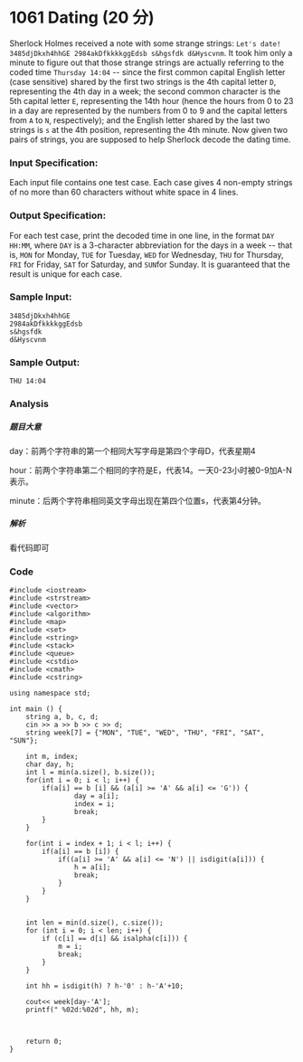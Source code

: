 # 1061 Dating (20 分)

Sherlock Holmes received a note with some strange strings: `Let's date! 3485djDkxh4hhGE 2984akDfkkkkggEdsb s&hgsfdk d&Hyscvnm`. It took him only a minute to figure out that those strange strings are actually referring to the coded time `Thursday 14:04` -- since the first common capital English letter (case sensitive) shared by the first two strings is the 4th capital letter `D`, representing the 4th day in a week; the second common character is the 5th capital letter `E`, representing the 14th hour (hence the hours from 0 to 23 in a day are represented by the numbers from 0 to 9 and the capital letters from `A` to `N`, respectively); and the English letter shared by the last two strings is `s` at the 4th position, representing the 4th minute. Now given two pairs of strings, you are supposed to help Sherlock decode the dating time.

### Input Specification:

Each input file contains one test case. Each case gives 4 non-empty strings of no more than 60 characters without white space in 4 lines.

### Output Specification:

For each test case, print the decoded time in one line, in the format `DAY HH:MM`, where `DAY` is a 3-character abbreviation for the days in a week -- that is, `MON` for Monday, `TUE` for Tuesday, `WED` for Wednesday, `THU` for Thursday, `FRI` for Friday, `SAT` for Saturday, and `SUN`for Sunday. It is guaranteed that the result is unique for each case.

### Sample Input:

```in
3485djDkxh4hhGE 
2984akDfkkkkggEdsb 
s&hgsfdk 
d&Hyscvnm
```

### Sample Output:

```out
THU 14:04
```

### Analysis

##### 题目大意

day：前两个字符串的第一个相同大写字母是第四个字母D，代表星期4

hour：前两个字符串第二个相同的字符是E，代表14。一天0-23小时被0-9加A-N表示。

minute：后两个字符串相同英文字母出现在第四个位置s，代表第4分钟。

##### 解析

看代码即可

### Code

```
#include <iostream>
#include <strstream>
#include <vector>
#include <algorithm>
#include <map>
#include <set>
#include <string>
#include <stack>
#include <queue>
#include <cstdio>
#include <cmath>
#include <cstring>

using namespace std;

int main () {
	string a, b, c, d;
	cin >> a >> b >> c >> d;
	string week[7] = {"MON", "TUE", "WED", "THU", "FRI", "SAT", "SUN"};

	int m, index;
	char day, h;
	int l = min(a.size(), b.size());
	for(int i = 0; i < l; i++) {
		if(a[i] == b [i] && (a[i] >= 'A' && a[i] <= 'G')) {
				day = a[i];
				index = i;
				break;
		}
	}

	for(int i = index + 1; i < l; i++) {
		if(a[i] == b [i]) {
			if((a[i] >= 'A' && a[i] <= 'N') || isdigit(a[i])) {
				h = a[i];
				break;
			}
		}
	}


	int len = min(d.size(), c.size());
	for (int i = 0; i < len; i++) {
		if (c[i] == d[i] && isalpha(c[i])) {
			m = i;
			break;
		}
	}

	int hh = isdigit(h) ? h-'0' : h-'A'+10;

	cout<< week[day-'A'];
	printf(" %02d:%02d", hh, m);



	return 0;
}
```

